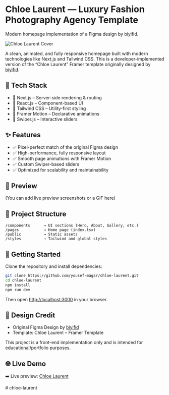 # Chloe Laurent — Luxury Fashion Photography Agency Template 
Modern homepage implementation of a Figma design by biyifid.

![Chloe Laurent Cover](https://public-files.gumroad.com/czun1s1z8vz6kl3cjlko4bxnogl1)

A clean, animated, and fully responsive homepage built with modern technologies like Next.js and Tailwind CSS. This is a developer-implemented version of the “Chloe Laurent” Framer template originally designed by [biyifid](https://www.figma.com/@biyifid).



## 🚀 Tech Stack

* 🔹 Next.js – Server-side rendering & routing
* 🔹 React.js – Component-based UI
* 🔹 Tailwind CSS – Utility-first styling
* 🔹 Framer Motion – Declarative animations
* 🔹 Swiper.js – Interactive sliders



## ✨ Features

* ✅ Pixel-perfect match of the original Figma design
* ✅ High-performance, fully responsive layout
* ✅ Smooth page animations with Framer Motion
* ✅ Custom Swiper-based sliders
* ✅ Optimized for scalability and maintainability



## 📸 Preview

(You can add live preview screenshots or a GIF here)



## 📁 Project Structure

```
/components      → UI sections (Hero, About, Gallery, etc.)
/pages           → Home page (index.tsx)
/public          → Static assets
/styles          → Tailwind and global styles
```



## 🔧 Getting Started

Clone the repository and install dependencies:

```bash
git clone https://github.com/yousef-magar/chloe-laurent.git
cd chloe-laurent
npm install
npm run dev
```

Then open [http://localhost:3000](http://localhost:3000) in your browser.



## 🎨 Design Credit

* Original Figma Design by [biyifid](https://www.figma.com/@biyifid)
* Template: Chloe Laurent – Framer Template

This project is a front-end implementation only and is intended for educational/portfolio purposes.



## 🌐 Live Demo

➡️ Live preview: [Chloe Laurent](https://chloe-laurent.vercel.app/)


#   c h l o e - l a u r e n t  
 